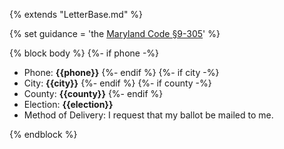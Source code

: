 {% extends "LetterBase.md" %}

{% set guidance = 'the [Maryland Code §9-305](https://codes.findlaw.com/md/election-law/md-code-elec-law-sect-9-305.html)' %}

{% block body %}
{%- if phone -%}
- Phone: **{{phone}}**
{%- endif %}
{%- if city -%}
- City: **{{city}}**
{%- endif %}
{%- if county -%}
- County: **{{county}}**
{%- endif %}
- Election: **{{election}}**
- Method of Delivery: I request that my ballot be mailed to me.

{% endblock %}
